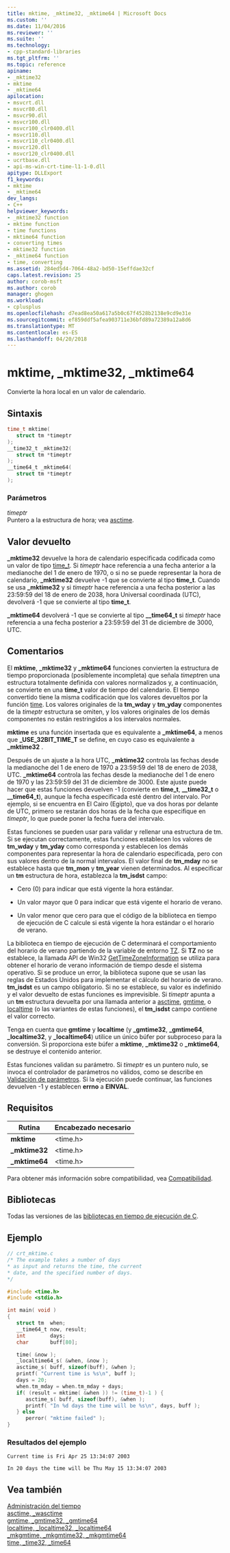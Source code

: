 ```yaml
---
title: mktime, _mktime32, _mktime64 | Microsoft Docs
ms.custom: ''
ms.date: 11/04/2016
ms.reviewer: ''
ms.suite: ''
ms.technology:
- cpp-standard-libraries
ms.tgt_pltfrm: ''
ms.topic: reference
apiname:
- _mktime32
- mktime
- _mktime64
apilocation:
- msvcrt.dll
- msvcr80.dll
- msvcr90.dll
- msvcr100.dll
- msvcr100_clr0400.dll
- msvcr110.dll
- msvcr110_clr0400.dll
- msvcr120.dll
- msvcr120_clr0400.dll
- ucrtbase.dll
- api-ms-win-crt-time-l1-1-0.dll
apitype: DLLExport
f1_keywords:
- mktime
- _mktime64
dev_langs:
- C++
helpviewer_keywords:
- _mktime32 function
- mktime function
- time functions
- mktime64 function
- converting times
- mktime32 function
- _mktime64 function
- time, converting
ms.assetid: 284ed5d4-7064-48a2-bd50-15effdae32cf
caps.latest.revision: 25
author: corob-msft
ms.author: corob
manager: ghogen
ms.workload:
- cplusplus
ms.openlocfilehash: d7ead8ea50a617a5b0c67f4528b2138e9cd9e31e
ms.sourcegitcommit: ef859ddf5afea903711e36bfd89a72389a12a8d6
ms.translationtype: MT
ms.contentlocale: es-ES
ms.lasthandoff: 04/20/2018
---
```

# <a name="mktime-mktime32-mktime64"></a>mktime, _mktime32, _mktime64

Convierte la hora local en un valor de calendario.

## <a name="syntax"></a>Sintaxis

```C
time_t mktime(
   struct tm *timeptr
);
__time32_t _mktime32(
   struct tm *timeptr
);
__time64_t _mktime64(
   struct tm *timeptr
);
```

### <a name="parameters"></a>Parámetros

*timeptr*<br/>
Puntero a la estructura de hora; vea [asctime](asctime-wasctime.md).

## <a name="return-value"></a>Valor devuelto

**_mktime32** devuelve la hora de calendario especificada codificada como un valor de tipo [time_t](../../c-runtime-library/standard-types.md). Si *timeptr* hace referencia a una fecha anterior a la medianoche del 1 de enero de 1970, o si no se puede representar la hora de calendario, **_mktime32** devuelve -1 que se convierte al tipo **time_t**. Cuando se usa **_mktime32** y si *timeptr* hace referencia a una fecha posterior a las 23:59:59 del 18 de enero de 2038, hora Universal coordinada (UTC), devolverá -1 que se convierte al tipo **time_t**.

**_mktime64** devolverá -1 que se convierte al tipo **__time64_t** si *timeptr* hace referencia a una fecha posterior a 23:59:59 del 31 de diciembre de 3000, UTC.

## <a name="remarks"></a>Comentarios

El **mktime**, **_mktime32** y **_mktime64** funciones convierten la estructura de tiempo proporcionada (posiblemente incompleta) que señala *timeptr*en una estructura totalmente definida con valores normalizados y, a continuación, se convierte en una **time_t** valor de tiempo del calendario. El tiempo convertido tiene la misma codificación que los valores devueltos por la función [time](time-time32-time64.md). Los valores originales de la **tm_wday** y **tm_yday** componentes de la *timeptr* estructura se omiten, y los valores originales de los demás componentes no están restringidos a los intervalos normales.

**mktime** es una función insertada que es equivalente a **_mktime64**, a menos que **_USE_32BIT_TIME_T** se define, en cuyo caso es equivalente a **_mktime32** .

Después de un ajuste a la hora UTC, **_mktime32** controla las fechas desde la medianoche del 1 de enero de 1970 a 23:59:59 del 18 de enero de 2038, UTC. **_mktime64** controla las fechas desde la medianoche del 1 de enero de 1970 y las 23:59:59 del 31 de diciembre de 3000. Este ajuste puede hacer que estas funciones devuelven -1 (convierte en **time_t**, **__time32_t** o **__time64_t**), aunque la fecha especificada esté dentro del intervalo. Por ejemplo, si se encuentra en El Cairo (Egipto), que va dos horas por delante de UTC, primero se restarán dos horas de la fecha que especifique en *timeptr*, lo que puede poner la fecha fuera del intervalo.

Estas funciones se pueden usar para validar y rellenar una estructura de tm. Si se ejecutan correctamente, estas funciones establecen los valores de **tm_wday** y **tm_yday** como corresponda y establecen los demás componentes para representar la hora de calendario especificada, pero con sus valores dentro de la normal intervalos. El valor final de **tm_mday** no se establece hasta que **tm_mon** y **tm_year** vienen determinados. Al especificar un **tm** estructura de hora, establezca la **tm_isdst** campo:

- Cero (0) para indicar que está vigente la hora estándar.

- Un valor mayor que 0 para indicar que está vigente el horario de verano.

- Un valor menor que cero para que el código de la biblioteca en tiempo de ejecución de C calcule si está vigente la hora estándar o el horario de verano.

La biblioteca en tiempo de ejecución de C determinará el comportamiento del horario de verano partiendo de la variable de entorno [TZ](tzset.md). Si **TZ** no se establece, la llamada API de Win32 [GetTimeZoneInformation](http://msdn.microsoft.com/library/windows/desktop/ms724421.aspx) se utiliza para obtener el horario de verano información de tiempo desde el sistema operativo. Si se produce un error, la biblioteca supone que se usan las reglas de Estados Unidos para implementar el cálculo del horario de verano. **tm_isdst** es un campo obligatorio. Si no se establece, su valor es indefinido y el valor devuelto de estas funciones es imprevisible. Si *timeptr* apunta a un **tm** estructura devuelta por una llamada anterior a [asctime](asctime-wasctime.md), [gmtime](gmtime-gmtime32-gmtime64.md), o [localtime](localtime-localtime32-localtime64.md) (o las variantes de estas funciones), el **tm_isdst** campo contiene el valor correcto.

Tenga en cuenta que **gmtime** y **localtime** (y **_gmtime32**, **_gmtime64**, **_localtime32**, y **_localtime64**) utilice un único búfer por subproceso para la conversión. Si proporciona este búfer a **mktime**, **_mktime32** o **_mktime64**, se destruye el contenido anterior.

Estas funciones validan su parámetro. Si *timeptr* es un puntero nulo, se invoca el controlador de parámetros no válidos, como se describe en [Validación de parámetros](../../c-runtime-library/parameter-validation.md). Si la ejecución puede continuar, las funciones devuelven -1 y establecen **errno** a **EINVAL**.

## <a name="requirements"></a>Requisitos

|Rutina|Encabezado necesario|
|-------------|---------------------|
|**mktime**|\<time.h>|
|**_mktime32**|\<time.h>|
|**_mktime64**|\<time.h>|

Para obtener más información sobre compatibilidad, vea [Compatibilidad](../../c-runtime-library/compatibility.md).

## <a name="libraries"></a>Bibliotecas

Todas las versiones de las [bibliotecas en tiempo de ejecución de C](../../c-runtime-library/crt-library-features.md).

## <a name="example"></a>Ejemplo

```C
// crt_mktime.c
/* The example takes a number of days
* as input and returns the time, the current
* date, and the specified number of days.
*/

#include <time.h>
#include <stdio.h>

int main( void )
{
   struct tm  when;
   __time64_t now, result;
   int        days;
   char       buff[80];

   time( &now );
   _localtime64_s( &when, &now );
   asctime_s( buff, sizeof(buff), &when );
   printf( "Current time is %s\n", buff );
   days = 20;
   when.tm_mday = when.tm_mday + days;
   if( (result = mktime( &when )) != (time_t)-1 ) {
      asctime_s( buff, sizeof(buff), &when );
      printf( "In %d days the time will be %s\n", days, buff );
   } else
      perror( "mktime failed" );
}
```

### <a name="sample-output"></a>Resultados del ejemplo

```Output
Current time is Fri Apr 25 13:34:07 2003

In 20 days the time will be Thu May 15 13:34:07 2003
```

## <a name="see-also"></a>Vea también

[Administración del tiempo](../../c-runtime-library/time-management.md)<br/>
[asctime, _wasctime](asctime-wasctime.md)<br/>
[gmtime, _gmtime32, _gmtime64](gmtime-gmtime32-gmtime64.md)<br/>
[localtime, _localtime32, _localtime64](localtime-localtime32-localtime64.md)<br/>
[_mkgmtime, _mkgmtime32, _mkgmtime64](mkgmtime-mkgmtime32-mkgmtime64.md)<br/>
[time, _time32, _time64](time-time32-time64.md)<br/>

